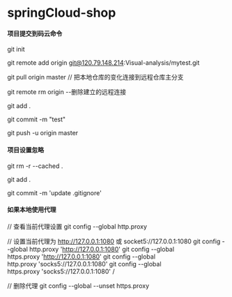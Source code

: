 # springCloud-shop

#### 项目提交到码云命令
git init

git remote add origin git@120.79.148.214:Visual-analysis/mytest.git  

git pull origin master // 把本地仓库的变化连接到远程仓库主分支
   
git remote rm origin  --删除建立的远程连接

git add .

git commit -m "test"

git push -u origin master

#### 项目设置忽略
git rm -r --cached .

git add .

git commit -m 'update .gitignore'

#### 如果本地使用代理
// 查看当前代理设置
git config --global http.proxy

// 设置当前代理为 http://127.0.0.1:1080 或 socket5://127.0.0.1:1080
git config --global http.proxy 'http://127.0.0.1:1080'
git config --global https.proxy 'http://127.0.0.1:1080'
git config --global http.proxy 'socks5://127.0.0.1:1080'
git config --global https.proxy 'socks5://127.0.0.1:1080' /

// 删除代理
git config --global --unset https.proxy
